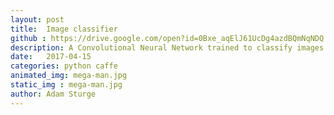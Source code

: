 ```yaml
---
layout: post
title:  Image classifier
github : https://drive.google.com/open?id=0Bxe_aqElJ61UcDg4azdBQmNqNDQ
description: A Convolutional Neural Network trained to classify images as part of a class wide competition. Heavilty utilized transfer learning from major CNNs. Also features a comparision to a simple Support Vector Machine.
date:   2017-04-15
categories: python caffe
animated_img: mega-man.jpg
static_img : mega-man.jpg
author: Adam Sturge
---
```


